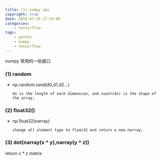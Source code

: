 ```yaml
---
title: (1)-numpy api
copyright: true
date: 2019-07-25 17:53:06
categories:
    - tensorflow
tags:
    - python
    - numpy
    - tensorflow
---
```

numpy 常用的一些接口

<!-- more -->

### (1) random 

+ np.random.rand(d0,d1,d2...)

    ```
    dx is the length of each dimension, and count(dx) is the shape of the array;
    ```

### (2) float32()

+ np.float32(narray)

    ```
    change all element type to float32 and return a new narray;
    ```

### (3) dot(narray(x * y),narray(y * z))

return x * z matrix
